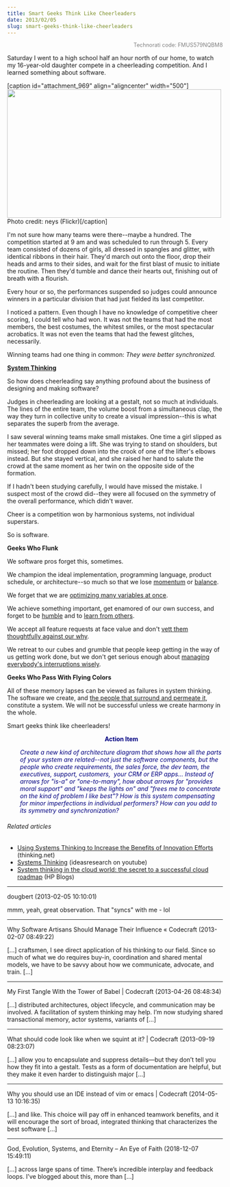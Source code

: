 ```yaml
---
title: Smart Geeks Think Like Cheerleaders
date: 2013/02/05
slug: smart-geeks-think-like-cheerleaders
---
```


<p style="text-align:right;"><span style="color:#808080;font-size:90%;">Technorati code: FMUS579NQBM8</span></p>
Saturday I went to a high school half an hour north of our home, to watch my 16-year-old daughter compete in a cheerleading competition. And I learned something about software.

[caption id="attachment_969" align="aligncenter" width="500"]<a href="http://www.flickr.com/photos/neys/3779763449/"><img class="size-full wp-image-969" alt="" src="http://codecraft.co/wp-content/uploads/2013/02/screen-shot-2013-02-04-at-9-42-59-pm.png" width="500" height="300" /></a> Photo credit: neys (Flickr)[/caption]

I'm not sure how many teams were there--maybe a hundred. The competition started at 9 am and was scheduled to run through 5. Every team consisted of dozens of girls, all dressed in spangles and glitter, with identical ribbons in their hair. They'd march out onto the floor, drop their heads and arms to their sides, and wait for the first blast of music to initiate the routine. Then they'd tumble and dance their hearts out, finishing out of breath with a flourish.

Every hour or so, the performances suspended so judges could announce winners in a particular division that had just fielded its last competitor.

I noticed a pattern. Even though I have no knowledge of competitive cheer scoring, I could tell who had won. <!--more-->It was not the teams that had the most members, the best costumes, the whitest smiles, or the most spectacular acrobatics. It was not even the teams that had the fewest glitches, necessarily.

Winning teams had one thing in common: <em>They were better synchronized.</em>

<strong><a class="zem_slink" title="Systems thinking" href="http://en.wikipedia.org/wiki/Systems_thinking" target="_blank" rel="wikipedia">System Thinking</a></strong>

So how does cheerleading say anything profound about the business of designing and making software?

Judges in cheerleading are looking at a gestalt, not so much at individuals. The lines of the entire team, the volume boost from a simultaneous clap, the way they turn in collective unity to create a visual impression--this is what separates the superb from the average.

I saw several winning teams make small mistakes. One time a girl slipped as her teammates were doing a lift. She was trying to stand on shoulders, but missed; her foot dropped down into the crook of one of the lifter's elbows instead. But she stayed vertical, and she raised her hand to salute the crowd at the same moment as her twin on the opposite side of the formation.

If I hadn't been studying carefully, I would have missed the mistake. I suspect most of the crowd did--they were all focused on the symmetry of the overall performance, which didn't waver.

Cheer is a competition won by harmonious systems, not individual superstars.

So is software.

<strong>Geeks Who Flunk</strong>

We software pros forget this, sometimes.

We champion the ideal implementation, programming language, product schedule, or architecture--so much so that we lose <a title="Roland Whatcott: Manage momentum." href="http://codecraft.co/2012/09/21/roland-whatcott-manage-momentum/">momentum</a> or <a title="Good Code Is Balanced" href="http://codecraft.co/2012/08/27/good-code-is-balanced/">balance</a>.

We forget that we are <a title="Ken Ebert: Kill three birds." href="http://codecraft.co/2012/09/19/ken-ebert-kill-three-birds/">optimizing many variables at once</a>.

We achieve something important, get enamored of our own success, and forget to be <a title="Humility" href="http://codecraft.co/2012/10/01/humility/">humble</a> and to <a title="Julie Jones: Learn voraciously." href="http://codecraft.co/2012/09/24/julie-jones-learn-voraciously/">learn from others</a>.

We accept all feature requests at face value and don't <a title="Why" href="http://codecraft.co/2013/01/30/why/">vett them thoughtfully against our why</a>.

We retreat to our cubes and grumble that people keep getting in the way of us getting work done, but we don't get serious enough about <a title="Interrupting my interruptions" href="http://codecraft.co/2013/01/24/interrupting-my-interruptions/">managing everybody's interruptions wisely</a>.

<strong>Geeks Who Pass With Flying Colors</strong>

All of these memory lapses can be viewed as failures in system thinking. The software we create, and <a title="Users Aren’t The Only People In Your Software" href="http://codecraft.co/2012/09/04/users-arent-the-only-people-in-your-software/">the people that surround and permeate it</a>, constitute a system. We will not be successful unless we create harmony in the whole.

Smart geeks think like cheerleaders!
<p style="padding-left:30px;text-align:center;"><strong><span style="color:#000080;">Action Item</span></strong></p>
<p style="padding-left:30px;"><span style="color:#000080;"><em>Create a new kind of architecture diagram that shows how </em>all<em> the parts of your system are related--not just the software components, but the people who create requirements, the sales force, the dev team, the executives, support, customers,  your CRM or ERP apps... Instead of arrows for "is-a" or "one-to-many", how about arrows for "provides moral support" and "keeps the lights on" and "frees me to concentrate on the kind of problem I like best"? How is this system compensating for minor imperfections in individual performers? How can you add to its symmetry and synchronization?</em></span></p>

<h6 class="zemanta-related-title" style="font-size:1em;">Related articles</h6>
<ul class="zemanta-article-ul">
	<li class="zemanta-article-ul-li"><a href="http://www.thinking.net/Systems_Thinking/st_innovation_990401.pdf" target="_blank">Using Systems Thinking to Increase the Benefits of Innovation Efforts</a> (thinking.net)</li>
	<li class="zemanta-article-ul-li"><a href="http://youtu.be/pElXE9DI9e4" target="_blank">Systems Thinking</a> (ideasresearch on youtube)</li>
	<li class="zemanta-article-ul-li"><a href="http://h30507.www3.hp.com/t5/Transforming-IT-Blog/System-thinking-in-the-cloud-world-the-secret-to-a-successful/ba-p/110869" target="_blank">System thinking in the cloud world: the secret to a successful cloud roadmap</a> (HP Blogs)</li>
</ul>

---

dougbert (2013-02-05 10:10:01)

mmm, yeah, great observation. That "syncs" with me - lol

---

Why Software Artisans Should Manage Their Influence &laquo; Codecraft (2013-02-07 08:49:22)

[...] craftsmen, I see direct application of his thinking to our field. Since so much of what we do requires buy-in, coordination and shared mental models, we have to be savvy about how we communicate, advocate, and train. [...]

---

My First Tangle With the Tower of Babel | Codecraft (2013-04-26 08:48:34)

[...] distributed architectures, object lifecycle, and communication may be involved. A facilitation of system thinking may help. I’m now studying shared transactional memory, actor systems, variants of [...]

---

What should code look like when we squint at it? | Codecraft (2013-09-19 08:23:07)

[…] allow you to encapsulate and suppress details—but they don’t tell you how they fit into a gestalt. Tests as a form of documentation are helpful, but they make it even harder to distinguish major […]

---

Why you should use an IDE instead of vim or emacs | Codecraft (2014-05-13 10:16:35)

[…] and like. This choice will pay off in enhanced teamwork benefits, and it will encourage the sort of broad, integrated thinking that characterizes the best software […]

---

God, Evolution, Systems, and Eternity &#8211; An Eye of Faith (2018-12-07 15:49:11)

[…] across large spans of time. There’s incredible interplay and feedback loops. I’ve blogged about this, more than […]